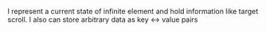 I represent a current state of infinite element and hold information like target scroll.
I also can store arbitrary data as key <-> value pairs